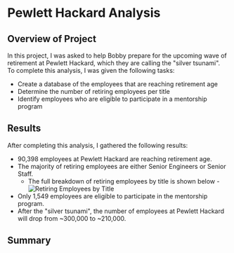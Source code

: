 # Pewlett Hackard Analysis

## Overview of Project
In this project, I was asked to help Bobby prepare for the upcoming wave of retirement at Pewlett Hackard, which they are calling the "silver tsunami". To complete this analysis, I was given the following tasks:
- Create a database of the employees that are reaching retirement age
- Determine the number of retiring employees per title
- Identify employees who are eligible to participate in a mentorship program

## Results
After completing this analysis, I gathered the following results:
- 90,398 employees at Pewlett Hackard are reaching retirement age.
- The majority of retiring employees are either Senior Engineers or Senior Staff.
  - The full breakdown of retiring employees by title is shown below
  -![Retiring Employees by Title](titles.png)
- Only 1,549 employees are eligible to participate in the mentorship program.
- After the "silver tsunami", the number of employees at Pewlett Hackard will drop from ~300,000 to ~210,000.

## Summary
